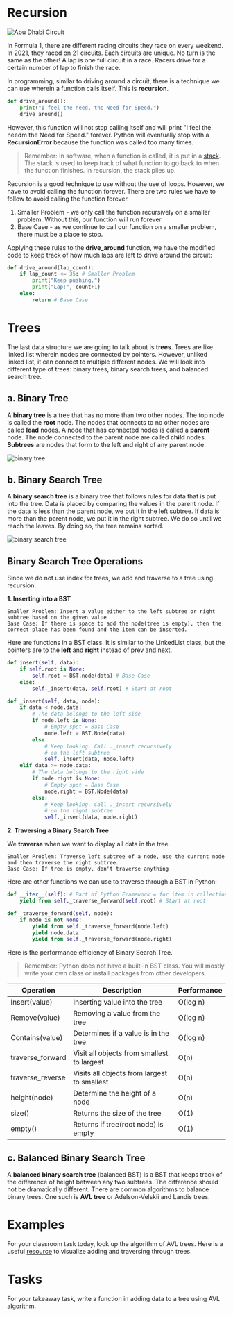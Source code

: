 # Recursion

![Abu Dhabi Circuit](images/trees-circuit-00.jpg)

In Formula 1, there are different racing circuits they race on every weekend. In 2021, they raced on 21 circuits. Each circuits are unique. No turn is the same as the other! A lap is one full circuit in a race. Racers drive for a certain number of lap to finish the race.


In programming, similar to driving around a circuit, there is a technique we can use wherein a function calls itself. This is **recursion**.
```python
def drive_around():
    print("I feel the need, the Need for Speed.")
    drive_around()
```

However, this function will not stop calling itself and will print "I feel the needm the Need for Speed." forever. Python will eventually stop with a **RecursionError** because the function was called too many times. 

> Remember: In software, when a function is called, it is put in a [stack](1-queue.md). The stack is used to keep track of what function to go back to when the function finishes. In recursion, the stack piles up.

Recursion is a good technique to use without the use of loops. However, we have to avoid calling the function forever. There are two rules we have to follow to avoid calling the function forever.

1. Smaller Problem - we only call the function recursively on a smaller problem. Without this, our function will run forever.
2. Base Case - as we continue to call our function on a smaller problem, there must be a place to stop.

Applying these rules to the **drive_around** function, we have the modified code to keep track of how much laps are left to drive around the circuit:

```python
def drive_around(lap_count):
    if lap_count <= 35: # Smaller Problem
        print("Keep pushing.")
        print("Lap:", count+1)
    else:
        return # Base Case
```
# Trees

The last data structure we are going to talk about is **trees**. Trees are like linked list wherein nodes are connected by pointers. However, unliked linked list, it can connect to multiple different nodes. We will look into different type of trees: binary trees, binary search trees, and balanced search tree.

**a. Binary Tree**
-
A **binary tree** is a tree that has no more than two other nodes. The top node is called the **root** node. The nodes that connects to no other nodes are called **lead** nodes. A node that has connected nodes is called a **parent** node. The node connected to the parent node are called **child** nodes. **Subtrees** are nodes that form to the left and right of any parent node.

![binary tree](images/trees-00.jpg)

**b. Binary Search Tree**
-
A **binary search tree** is a binary tree that follows rules for data that is put into the tree. Data is placed by comparing the values in the parent node. If the data is less than the parent node, we put it in the left subtree. If data is more than the parent node, we put it in the right subtree. We do so until we reach the leaves. By doing so, the tree remains sorted.

![binary search tree](images/binary-search-trees-00.jpg)

**Binary Search Tree Operations**
-

Since we do not use index for trees, we add and traverse to a tree using recursion.

**1. Inserting into a BST**

    Smaller Problem: Insert a value either to the left subtree or right subtree based on the given value
    Base Case: If there is space to add the node(tree is empty), then the correct place has been found and the item can be inserted.

Here are functions in a BST class. It is similar to the LinkedList class, but the pointers are to the **left** and **right** instead of prev and next.

```python
def insert(self, data):
    if self.root is None:
        self.root = BST.node(data) # Base Case
    else:
        self._insert(data, self.root) # Start at root

def _insert(self, data, node):
    if data < node.data:
        # The data belongs to the left side
        if node.left is None:
            # Empty spot = Base Case
            node.left = BST.Node(data)
        else:
            # Keep looking. Call ._insert recursively
            # on the left subtree
            self._insert(data, node.left)
    elif data >= node.data:
        # The data belongs to the right side
        if node.right is None:
            # Empty spot = Base Case
            node.right = BST.Node(data)
        else:
            # Keep looking. Call ._insert recursively
            # on the right subtree
            self._insert(data, node.right)
```

**2. Traversing a Binary Search Tree**

We **traverse** when we want to display all data in the tree.

    Smaller Problem: Traverse left subtree of a node, use the current node and then traverse the right subtree.
    Base Case: If tree is empty, don't traverse anything

Here are other functions we can use to traverse through a BST in Python:

```python
def __iter__(self): # Part of Python Framework = for item in collection
    yield from self._traverse_forward(self.root) # Start at root

def _traverse_forward(self, node):
    if node is not None:
        yield from self._traverse_forward(node.left)
        yield node.data
        yield from self._traverse_forward(node.right)
```

Here is the performance efficiency of Binary Search Tree. 
> Remember: Python does not have a built-in BST class. You will mostly write your own class or install packages from other developers.

Operation | Description | Performance
| ------ | ------ | ------|
| Insert(value) | Inserting value into the tree | O(log n)
| Remove(value) | Removing a value from the tree | O(log n)
| Contains(value) | Determines if a value is in the tree | O(log n)
| traverse_forward | Visit all objects from smallest to largest | O(n)
| traverse_reverse | Visits all objects from largest to smallest | O(n)
| height(node) | Determine the height of a node | O(n)
| size() | Returns the size of the tree | O(1)
| empty() |Returns if tree(root node) is empty | O(1)

**c. Balanced Binary Search Tree**
-
A **balanced binary search tree** (balanced BST) is a BST that keeps track of the difference of height between any two subtrees. The difference should not be dramatically different. There are common algorithms to balance binary trees. One such is **AVL tree** or Adelson-Velskii and Landis trees.

Examples
=
For your classroom task today, look up the algorithm of AVL trees. Here is a useful [resource](https://cmps-people.ok.ubc.ca/ylucet/DS/AVLtree.html) to visualize adding and traversing through trees.

Tasks
=
For your takeaway task, write a function in adding data to a tree using AVL algorithm.